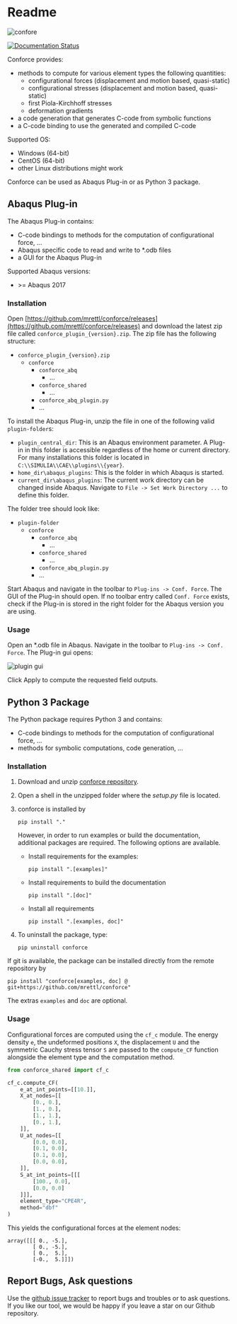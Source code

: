 Readme
======

![confore](conforce_logo_icon.png)

[![Documentation Status](https://readthedocs.org/projects/conforce/badge/?version=latest)](https://conforce.readthedocs.io/en/latest/?badge=latest)

Conforce provides:
- methods to compute for various element types the following quantities:
  - configurational forces (displacement and motion based, quasi-static)
  - configurational stresses (displacement and motion based, quasi-static)
  - first Piola-Kirchhoff stresses
  - deformation gradients
- a code generation that generates C-code from symbolic functions
- a C-code binding to use the generated and compiled C-code

Supported OS:
- Windows (64-bit)
- CentOS (64-bit)
- other Linux distributions might work

Conforce can be used as Abaqus Plug-in or as Python 3 package.

## Abaqus Plug-in

The Abaqus Plug-in contains:
- C-code bindings to methods for the computation of configurational force, ...
- Abaqus specific code to read and write to *.odb files
- a GUI for the Abaqus Plug-in

Supported Abaqus versions:
- \>= Abaqus 2017

### Installation

Open 
[https://github.com/mrettl/conforce/releases](https://github.com/mrettl/conforce/releases)
and download the latest zip file called `conforce_plugin_{version}.zip`.
The zip file has the following structure:

- `conforce_plugin_{version}.zip`
  - `conforce`
    - `conforce_abq`
      - ...
    - `conforce_shared`
      - ...
    - `conforce_abq_plugin.py`
    - ...

To install the Abaqus Plug-in, unzip the file in one of the following valid `plugin-folder`s:

- `plugin_central_dir`: This is an Abaqus environment parameter.
  A Plug-in in this folder is accessible regardless of the home
  or current directory. For many installations this folder is located in
  `C:\\SIMULIA\\CAE\\plugins\\{year}`.
- `home_dir\abaqus_plugins`: This is the folder in which Abaqus is started.
- `current_dir\abaqus_plugins`: The current work directory can be changed inside Abaqus.
  Navigate to `File -> Set Work Directory ...` to define this folder.

The folder tree should look like:

- `plugin-folder`
  - `conforce`
    - `conforce_abq`
      - ...
    - `conforce_shared`
      - ...
    - `conforce_abq_plugin.py`
    - ...

Start Abaqus and navigate in the toolbar to `Plug-ins -> Conf. Force`.
The GUI of the Plug-in should open.
If no toolbar entry called `Conf. Force` exists, check if the Plug-in is stored in the right folder 
for the Abaqus version you are using.


### Usage

Open an *.odb file in Abaqus.
Navigate in the toolbar to `Plug-ins -> Conf. Force`.
The Plug-in gui opens:

![plugin gui](plugin_gui.png)

Click Apply to compute the requested field outputs.


## Python 3 Package

The Python package requires Python 3 and contains:
- C-code bindings to methods for the computation of configurational force, ...
- methods for symbolic computations, code generation, ...

### Installation

1. Download and unzip [conforce repository](https://github.com/mrettl/conforce).
2. Open a shell in the unzipped folder where the *setup.py* file is located.
3. conforce is installed by
   ````shell
   pip install "."
   ````
   However, in order to run examples or build the documentation,
   additional packages are required.
   The following options are available.
   - Install requirements for the examples:
     ````shell
     pip install ".[examples]"
     ````
   - Install requirements to build the documentation
     ````shell
     pip install ".[doc]"
     ````
   - Install all requirements
     ````shell
     pip install ".[examples, doc]"
     ````
   
4. To uninstall the package, type:
    ````shell
    pip uninstall conforce
    ````

If git is available, the package can be installed directly from the remote repository by
````shell
pip install "conforce[examples, doc] @ git+https://github.com/mrettl/conforce"
````
The extras `examples` and `doc` are optional.

### Usage

Configurational forces are computed using the `cf_c` module.
The energy density `e`, the undeformed positions `X`,
the displacement `U` and the symmetric Cauchy stress tensor `S`
are passed to the `compute_CF` function alongside the element type and the computation method.

````python
from conforce_shared import cf_c

cf_c.compute_CF(
    e_at_int_points=[[10.]],
    X_at_nodes=[[
        [0., 0.],
        [1., 0.],
        [1., 1.],
        [0., 1.],
    ]],
    U_at_nodes=[[
        [0.0, 0.0],
        [0.1, 0.0],
        [0.1, 0.0],
        [0.0, 0.0],
    ]],
    S_at_int_points=[[[
        [100., 0.0],
        [0.0, 0.0]
    ]]],
    element_type="CPE4R",
    method="dbf"
)
````

This yields the configurational forces at the element nodes:

````
array([[[ 0., -5.],
        [ 0., -5.],
        [ 0.,  5.],
        [-0.,  5.]]])
````

## Report Bugs, Ask questions

Use the [github issue tracker](https://github.com/mrettl/conforce/issues) to report
bugs and troubles or to ask questions.
If you like our tool, we would be happy if you leave a star on our Github repository.
